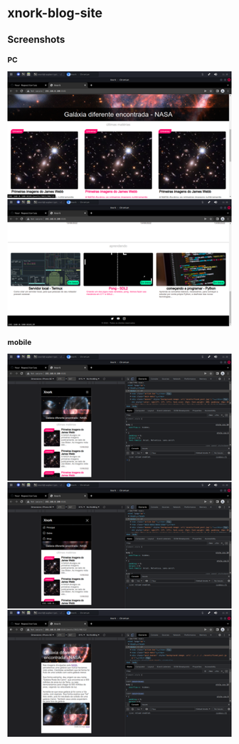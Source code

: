 # xnork-blog-site
## Screenshots
### PC
<img src="screenshots/2022-08-21-113836_1360x768_scrot.png"/>
<img src="screenshots/2022-08-21-113843_1360x768_scrot.png"/>

### mobile
<img src="screenshots/2022-08-21-113855_1360x768_scrot.png"/>
<img src="screenshots/2022-08-21-113856_1360x768_scrot.png"/>
<img src="screenshots/2022-08-21-113912_1360x768_scrot.png"/>